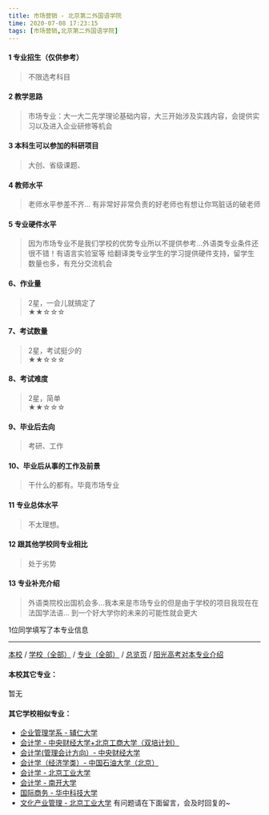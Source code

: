 ```yaml
---
title: 市场营销 - 北京第二外国语学院
time: 2020-07-08 17:23:15
tags: [市场营销,北京第二外国语学院]
---
```

#### 1 专业招生（仅供参考）  
> 不限选考科目 



#### 2 教学思路  
> 市场专业：大一大二先学理论基础内容，大三开始涉及实践内容，会提供实习以及进入企业研修等机会



#### 3 本科生可以参加的科研项目  
>  大创、省级课题、



#### 4 教师水平
> 老师水平参差不齐… 有非常好非常负责的好老师也有想让你骂脏话的破老师



#### 5 专业硬件水平
> 因为市场专业不是我们学校的优势专业所以不提供参考…外语类专业条件还很不错！有语言实验室等 给翻译类专业学生的学习提供硬件支持，留学生数量也多，有充分交流机会



#### 6、作业量
> 2星，一会儿就搞定了  
★★☆☆☆



#### 7、考试数量  
> 2星，考试挺少的  
★★☆☆☆



#### 8、考试难度  
> 2星，简单  
★★☆☆☆



#### 9、毕业后去向  
> 考研、工作



#### 10、毕业后从事的工作及前景  
> 干什么的都有。毕竟市场专业



#### 11 专业总体水平 
> 不太理想。



####  12 跟其他学校同专业相比 
> 处于劣势

####  13 专业补充介绍  
> 外语类院校出国机会多…我本来是市场专业的但是由于学校的项目我现在在法国学法语… 到一个好大学你的未来的可能性就会更大

 1位同学填写了本专业信息
***
[本校](https://univgo.github.io/2020/07/08/北京第二外国语学院) / [学校（全部）](https://univgo.github.io/2020/07/09/学校汇总页) / [专业（全部）](https://univgo.github.io/2020/07/09/专业汇总页) / [总览页](https://univgo.github.io/2020/07/09/总览) / [阳光高考对本专业介绍](http://gaokao.chsi.com.cn/sch/zyk/view.do?schId=73394618&specId=73385280)
#### 本校其它专业：
暂无
#### 其它学校相似专业：
- [企业管理学系 - 辅仁大学](https://univgo.github.io/2020/07/08/企业管理学系%20-%20辅仁大学)
- [会计学 - 中央财经大学+北京工商大学（双培计划）](https://univgo.github.io/2020/07/08/会计学%20-%20中央财经大学+北京工商大学（双培计划）)
- [会计学(管理会计方向）- 中央财经大学](https://univgo.github.io/2020/07/08/会计学(管理会计方向)%20-%20中央财经大学)
- [会计学（经济学类）- 中国石油大学（北京）](https://univgo.github.io/2020/07/08/会计学（经济学类）-%20%20中国石油大学（北京）)
- [会计学 - 北京工业大学](https://univgo.github.io/2020/07/08/会计%20-%20北京工业大学)
- [会计学 - 南开大学](https://univgo.github.io/2020/07/08/会计学%20-%20南开大学)
- [国际商务 - 华中科技大学](https://univgo.github.io/2020/07/08/国际商务%20-%20华中科技大学)
- [文化产业管理 - 北京工业大学](https://univgo.github.io/2020/07/08/文化产业管理%20-%20北京工业大学)
有问题请在下面留言，会及时回复的~